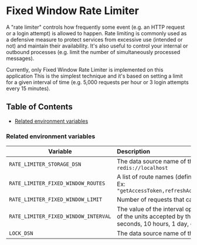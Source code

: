 # Fixed Window Rate Limiter

A "rate limiter" controls how frequently some event (e.g. an HTTP request or a login attempt) is allowed to happen. 
Rate limiting is commonly used as a defensive measure to protect services from excessive use (intended or not) 
and maintain their availability. 
It's also useful to control your internal or outbound processes (e.g. limit the number of simultaneously processed messages).

Currently, only Fixed Window Rate Limiter is implemented on this application This is the simplest technique and 
it's based on setting a limit for a given interval of time (e.g. 5,000 requests per hour or 3 login attempts every 
15 minutes).

## Table of Contents

- [Related environment variables](#related-environment-variables)

### Related environment variables

| Variable | Description |
| -----------------------------------  |:--------------------------------------------------------------------------------------------------------------------------------------------------------------------|
| `RATE_LIMITER_STORAGE_DSN`           | The data source name of the rate limiter storage. Ex: `redis://localhost`                                                                                           |
| `RATE_LIMITER_FIXED_WINDOW_ROUTES`   | A list of route names (defined in [routes.yaml](../../config/routes.yaml)) separeted by comma. Ex: `"getAccessToken,refreshAccessToken,bulkCreateUsersAssignments"` |
| `RATE_LIMITER_FIXED_WINDOW_LIMIT`    | Number of requests that can be done during the given interval                                                                                                       |
| `RATE_LIMITER_FIXED_WINDOW_INTERVAL` | The value of the interval option must be a number followed by any of the units accepted by the PHP date relative formats (e.g. 3 seconds, 10 hours, 1 day, etc.)    |
| `LOCK_DSN`                           | The data source name of the LOCK storage. Ex: `redis://localhost`                                                                                                   |

